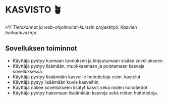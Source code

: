 # KASVISTO 🪴
 _HY Tietokannat ja web-ohjelmointi-kurssin projektityö: Kasvien hoitopäiväkirja_

 ## Sovelluksen toiminnot
 - Käyttäjä pystyy luomaan tunnuksen ja kirjautumaan sisään sovellukseen.
 - Käyttäjä pystyy lisämään, muokkaamaan ja poistamaan kasveja sovelluksessa.
 - Käyttäjä pystyy lisäämään kasveille hoitotietoja esim. kastelut.
 - Käyttäjä pysyy lisäämään kuvia kasveihin.
 - Käyttäjä näkee sovellukseen lisätyt kasvit sekä niiden hoitotiedot.
 - Käyttäjä pystyy hakemaan lisäämiään kasveja sekä niiden hoitotietoja.

